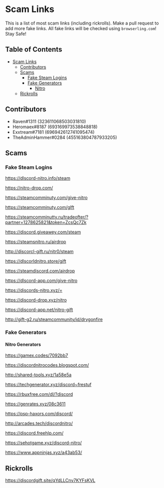 # Scam Links
This is a list of most scam links (including rickrolls). Make a pull request to add more fake links. All fake links will be checked using `browserling.com`! Stay Safe!

## Table of Contents

- [Scam Links](#scam-links)
  * [Contributors](#contributors)
  * [Scams](#scams)
    + [Fake Steam Logins](#fake-steam-logins)
    + [Fake Generators](#fake-generators)
      - [Nitro](#nitro)
  * [Rickrolls](#rickrolls)

## Contributors
 - Raven#1311 (323611068503031810)
 - Heromaex#8187 (693169973538848818)
 - Exxtream#7181 (696942612741095474)
 - TheAdminHammer#0284 (455163804787933205)

## Scams

### Fake Steam Logins

https://dlscord-nitro.info/steam

https://nitro-drop.com/
 
https://steamcomminuty.com/give-nitro

https://steamcomminuty.com/glft

https://steamcomminutty.ru/tradeofter/?partner=1278625821&token=ZcsQc7Zk

https://discord.giveawey.com/steam

https://steamsnitro.ru/airdrop

http://discorcl-gift.ru/nitr0/steam

https://dlscorldnitro.store/gift

https://steamdiscord.com/airdrop

https://dlscord-app.com/give-nitro

https://discords-nitro.xyz/=

https://discord-drop.xyz/nitro

https://discord-app.net/nitro-gift

http://gift-g2.ru/steamcommunity/id/drvgonfire


### Fake Generators

#### Nitro Generators

https://gamex.codes/7092bb7

https://discordnitrocodes.blogspot.com/

http://shared-tools.xyz/1a58e5a

https://techgenerator.xyz/discord~frestuf

https://rbuxfree.com/dl/?discord

https://genrates.xyz/08c3611

https://psp-haxors.com/discord/

http://arcades.tech/discordnitro/

https://discord.freehlp.com/

https://sehotgame.xyz/discord-nitro/

https://www.appninjas.xyz/a43ab53/

## Rickrolls

https://discordgift.site/qYdLLCnv7KYFsKVL




